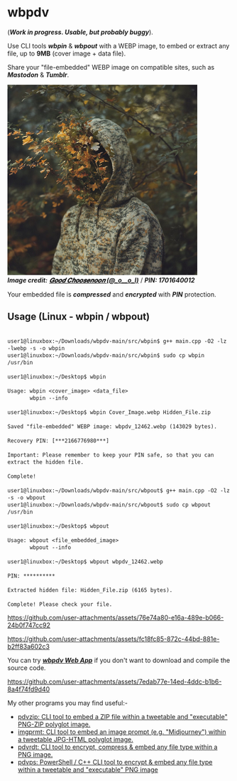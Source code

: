 # wbpdv 

(***Work in progress. Usable, but probably buggy***).

Use CLI tools ***wbpin*** & ***wbpout*** with a WEBP image, to embed or extract any file, up to **9MB** (cover image + data file).  

Share your "file-embedded" WEBP image on compatible sites, such as ***Mastodon*** & ***Tumblr***.

![Demo Image](https://github.com/CleasbyCode/wbpdv/blob/main/demo_image/wbpdv_97273.webp)  
***Image credit:*** [***𝑮𝒐𝒐𝒅 𝑪𝒉𝒐𝒐𝒔𝒆𝒏𝒐𝒐𝒏 (@_o__o_l)***](https://x.com/_o__o_l) / ***PIN: 1701640012***

Your embedded file is ***compressed*** and ***encrypted*** with ***PIN*** protection.  

## Usage (Linux - wbpin / wbpout)

```console

user1@linuxbox:~/Downloads/wbpdv-main/src/wbpin$ g++ main.cpp -O2 -lz -lwebp -s -o wbpin
user1@linuxbox:~/Downloads/wbpdv-main/src/wbpin$ sudo cp wbpin /usr/bin

user1@linuxbox:~/Desktop$ wbpin 

Usage: wbpin <cover_image> <data_file>  
       wbpin --info

user1@linuxbox:~/Desktop$ wbpin Cover_Image.webp Hidden_File.zip
  
Saved "file-embedded" WEBP image: wbpdv_12462.webp (143029 bytes).

Recovery PIN: [***2166776980***]

Important: Please remember to keep your PIN safe, so that you can extract the hidden file.

Complete!

user1@linuxbox:~/Downloads/wbpdv-main/src/wbpout$ g++ main.cpp -O2 -lz -s -o wbpout
user1@linuxbox:~/Downloads/wbpdv-main/src/wbpout$ sudo cp wbpout /usr/bin

user1@linuxbox:~/Desktop$ wbpout

Usage: wbpout <file_embedded_image>
       wbpout --info
        
user1@linuxbox:~/Desktop$ wbpout wbpdv_12462.webp

PIN: **********

Extracted hidden file: Hidden_File.zip (6165 bytes).

Complete! Please check your file.
```
https://github.com/user-attachments/assets/76e74a80-e16a-489e-b066-24b0f747cc92  

https://github.com/user-attachments/assets/fc18fc85-872c-44bd-881e-b2ff83a602c3  

You can try [***wbpdv Web App***](https://cleasbycode.co.uk/wbpdv/index/) if you don't want to download and compile the source code.  

https://github.com/user-attachments/assets/7edab77e-14ed-4ddc-b1b6-8a4f74fd9d40

My other programs you may find useful:-  

* [pdvzip: CLI tool to embed a ZIP file within a tweetable and "executable" PNG-ZIP polyglot image.](https://github.com/CleasbyCode/pdvzip)
* [imgprmt: CLI tool to embed an image prompt (e.g. "Midjourney") within a tweetable JPG-HTML polyglot image.](https://github.com/CleasbyCode/imgprmt)
* [pdvrdt: CLI tool to encrypt, compress & embed any file type within a PNG image.](https://github.com/CleasbyCode/pdvrdt)
* [pdvps: PowerShell / C++ CLI tool to encrypt & embed any file type within a tweetable and "executable" PNG image](https://github.com/CleasbyCode/pdvps)   

##


